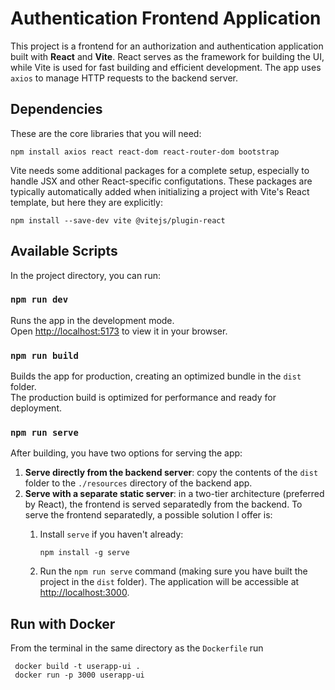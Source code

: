 # Authentication Frontend Application

This project is a frontend for an authorization and authentication 
application built with **React** and **Vite**. 
React serves as the framework for building the UI, while Vite is 
used for fast building and efficient development. 
The app uses `axios` to manage HTTP requests to the backend server. 

## Dependencies
These are the core libraries that you will need: 
```
npm install axios react react-dom react-router-dom bootstrap
```

Vite needs some additional packages for a complete setup, especially 
to handle JSX and other React-specific configutations. These 
packages are typically automatically added when initializing a project with Vite's React template, but here they are explicitly: 
```
npm install --save-dev vite @vitejs/plugin-react
```
## Available Scripts

In the project directory, you can run:

### `npm run dev`

Runs the app in the development mode.\
Open [http://localhost:5173](http://localhost:5173) to view it in your browser.

### `npm run build`

Builds the app for production, creating an optimized bundle in the `dist` folder.\
The production build is optimized for performance and ready for 
deployment. 

### `npm run serve`
After building, you have two options for serving the app: 
1. **Serve directly from the backend server**: copy the contents of the `dist` folder to the `./resources` directory of the backend app. 
2. **Serve with a separate static server**: in a two-tier architecture (preferred by React), the frontend is served separatedly from the backend. 
To serve the frontend separatedly, a possible solution I offer is: 
    1. Install `serve` if you haven't already: 

        ``` 
        npm install -g serve 
        ```

    2. Run the `npm run serve` command (making sure you have built the project in the `dist` folder). 
The application will be accessible at [http://localhost:3000](http://localhost:3000). 

## Run with Docker 
From the terminal in the same directory as the 
```Dockerfile``` run 
```
 docker build -t userapp-ui .
 docker run -p 3000 userapp-ui
```